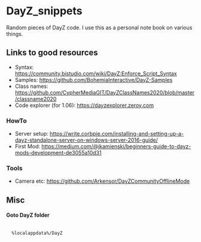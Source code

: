 # DayZ_snippets
Random pieces of DayZ code. I use this as a personal note book on various things.

## Links to good resources ##
* Syntax: https://community.bistudio.com/wiki/DayZ:Enforce_Script_Syntax
* Samples: https://github.com/BohemiaInteractive/DayZ-Samples
* Class names: https://github.com/CypherMediaGIT/DayZClassNames2020/blob/master/classname2020
* Code explorer (for 1.06): https://dayzexplorer.zeroy.com
### HowTo ###
* Server setup: https://write.corbpie.com/installing-and-setting-up-a-dayz-standalone-server-on-windows-server-2016-guide/
* First Mod: https://medium.com/@jkamienski/beginners-guide-to-dayz-mods-development-de3055a10d31

### Tools ###
* Camera etc: https://github.com/Arkensor/DayZCommunityOfflineMode

## Misc
#### Goto DayZ folder
<code>
  %localappdata%/DayZ
</code>
